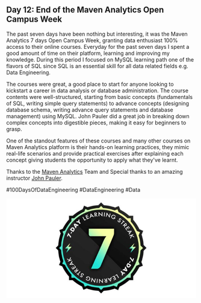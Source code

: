 ## Day 12: End of the Maven Analytics Open Campus Week

The past seven days have been nothing but interesting, it was the Maven Analytics 7 days Open Campus Week, granting data enthusiast 100% access to their online courses. Everyday for the past seven days I spent a good amount of time on their platform, learning and improving my knowledge. During this period I focused on MySQL learning path one of the flavors of SQL since SQL is an essential skill for all data related fields e.g. Data Engineering.

The courses were great, a good place to start for anyone looking to kickstart a career in data analysis or database administration. The course contents were well-structured, starting from basic concepts (fundamentals of SQL, writing simple query statements) to advance concepts (designing database schema, writing advance query statements and database management) using MySQL. John Pauler did a great job in breaking down complex concepts into digestible pieces, making it easy for beginners to grasp.

One of the standout features of these courses and many other courses on Maven Analytics platform is their hands-on learning practices, they mimic real-life scenarios and provide practical exercises after explaining each concept giving students the opportunity to apply what they've learnt.

Thanks to the [Maven Analytics](https://www.linkedin.com/company/maven-analytics/?lipi=urn%3Ali%3Apage%3Ad_flagship3_profile_view_base_recent_activity_content_view%3BPwSyTx4eRkm0nYyHFq8k4Q%3D%3D) Team and Special thanks to an amazing instructor [John Pauler](https://www.linkedin.com/in/ACoAAADemhkBlvK_j88kB96pmN12-eCCRPbDiFw?lipi=urn%3Ali%3Apage%3Ad_flagship3_profile_view_base_recent_activity_content_view%3BPwSyTx4eRkm0nYyHFq8k4Q%3D%3D).

#100DaysOfDataEngineering #DataEngineering #Data

![maven streak](1698769877887.jpg)
